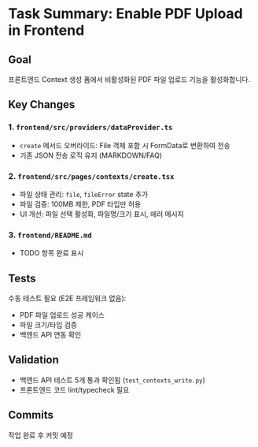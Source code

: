 # Task Summary: Enable PDF Upload in Frontend

## Goal
프론트엔드 Context 생성 폼에서 비활성화된 PDF 파일 업로드 기능을 활성화합니다.

## Key Changes

### 1. `frontend/src/providers/dataProvider.ts`
- `create` 메서드 오버라이드: File 객체 포함 시 FormData로 변환하여 전송
- 기존 JSON 전송 로직 유지 (MARKDOWN/FAQ)

### 2. `frontend/src/pages/contexts/create.tsx`
- 파일 상태 관리: `file`, `fileError` state 추가
- 파일 검증: 100MB 제한, PDF 타입만 허용
- UI 개선: 파일 선택 활성화, 파일명/크기 표시, 에러 메시지

### 3. `frontend/README.md`
- TODO 항목 완료 표시

## Tests
수동 테스트 필요 (E2E 프레임워크 없음):
- PDF 파일 업로드 성공 케이스
- 파일 크기/타입 검증
- 백엔드 API 연동 확인

## Validation
- 백엔드 API 테스트 5개 통과 확인됨 (`test_contexts_write.py`)
- 프론트엔드 코드 lint/typecheck 필요

## Commits
작업 완료 후 커밋 예정

